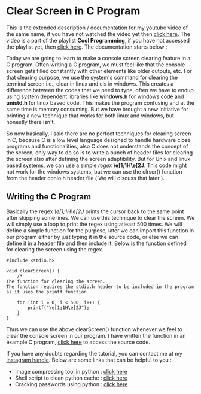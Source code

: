 # Clear Screen in C Program

This is the extended description / documentation for my youtube video of the same name, if you have not watched the video yet then [click here](). The video is a part of the playlist __Cool Programming__, if you have not accessed the playlist yet, then [click here](). The documentation starts below :

Today we are going to learn to make a console screen clearing feature in a C program. Often writing a C program, we must feel like that the console screen gets filled constantly with other elements like older outputs, etc. For that clearing purpose, we use the system's command for clearing the terminal screen i.e., clear in linux and cls in windows. This creates a difference between the codes that we need to type, often we have to endup using system dependent libraries like __windows.h__ for windows code and __unistd.h__ for linux based code. This makes the program confusing and at the same time is memory consuming. But we have brought a new initiative for printing a new technique that works for both linux and windows, but honestly there isn't. 

So now basically, I said there are no perfect techniques for clearing screen in C, because C is a low level language designed to handle hardware close programs and functionalities, also C does not understands the concept of the screen, only way to do so is to write a bunch of header files for clearing the screen also after defining the screen adaptibility. But for Unix and linux based systems, we can use a simple _regex_ __\e[1;1H\e[2J__. This code might not work for the windows systems, but we can use the clrscr() function from the header conio.h header file ( We will discuss that later ).

## Writing the C Program

Basically the regex _\e[1;1H\e[2J_ prints the cursor back to the same point after skipping some lines. We can use this technique to clear the screen. We will simply use a loop to print the regex using atleast 500 times. We will define a simple function for the purpose, later we can import this function in our program either by just typing it in the source code, or else we can define it in a header file and then include it. Below is the function defined for clearing the screen using the regex.
```
#include <stdio.h>

void clearScreen() {
	/*
The function for clearing the screen.
The function requires the stdio.h header to be included in the program as it uses the printf function

	for (int i = 0; i < 500; i++) {
		printf("\e[1;1H\e[2J");
	}
}
```
Thus we can use the above clearScreen() function whenever we feel to clear the console screen in our program. I have written the function in an example C program, [click here](../data/clear-screen.c) to access the source code.


If you have any doubts regarding the tutorial, you can contact me at my [instagram handle](https://instagram.com/rdofficial192).
Below are some links that can be helpful to you :
* Image compressing tool in python : [click here](https://www.youtube.com/watch?v=ySTIatu5Alg)
* Shell script to clean python cache : [click here](https://www.youtube.com/watch?v=MB86rR9uzNo)
* Cracking passwords using python : [click here](https://www.youtube.com/watch?v=316uQ6WyCTE)
